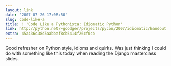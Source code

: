 ```yaml
---
layout: link
date: '2007-07-26 17:08:50'
slug: code-like-a
title: ! 'Code Like a Pythonista: Idiomatic Python'
link: http://python.net/~goodger/projects/pycon/2007/idiomatic/handout.html
extra: 45a436c38d5aabbaf8cb5414f26cf0cb
---
```


Good refresher on Python style, idioms and quirks. Was just thinking I could do with something like this today when reading the Django masterclass slides.